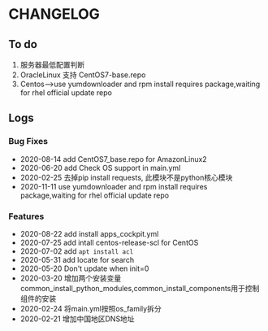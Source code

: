 # CHANGELOG

## To do

1. 服务器最低配置判断
2. OracleLinux 支持 CentOS7-base.repo
3. Centos-->use yumdownloader and rpm install requires package,waiting for rhel official update repo

## Logs

### Bug Fixes

* 2020-08-14  add CentOS7_base.repo for AmazonLinux2
* 2020-06-20  add Check OS support in main.yml
* 2020-02-25  去掉pip install requests, 此模块不是python核心模块
* 2020-11-11  use yumdownloader and rpm install requires package,waiting for rhel official update repo


### Features

* 2020-08-22  add install apps_cockpit.yml
* 2020-07-25  add intall centos-release-scl for CentOS
* 2020-07-02  add `apt install acl`
* 2020-05-31  add locate for search
* 2020-05-20  Don't update when init=0
* 2020-03-20  增加两个安装变量common_install_python_modules,common_install_components用于控制组件的安装
* 2020-02-24  将main.yml按照os_family拆分
* 2020-02-21  增加中国地区DNS地址
